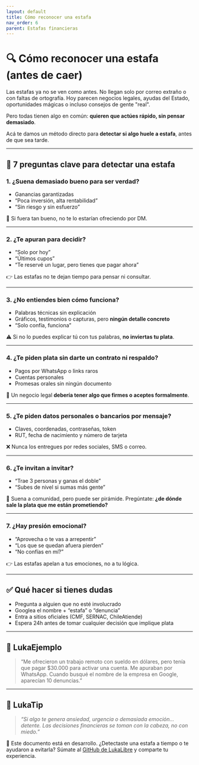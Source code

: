 ```yaml
---
layout: default
title: Cómo reconocer una estafa
nav_order: 6
parent: Estafas financieras
---
```


# 🔍 Cómo reconocer una estafa (antes de caer)

Las estafas ya no se ven como antes.
No llegan solo por correo extraño o con faltas de ortografía.
Hoy parecen negocios legales, ayudas del Estado, oportunidades mágicas o incluso consejos de gente "real".

Pero todas tienen algo en común:
**quieren que actúes rápido, sin pensar demasiado**.

Acá te damos un método directo para **detectar si algo huele a estafa**, antes de que sea tarde.

---

## 🧠 7 preguntas clave para detectar una estafa

### 1. ¿Suena demasiado bueno para ser verdad?

- Ganancias garantizadas
- “Poca inversión, alta rentabilidad”
- “Sin riesgo y sin esfuerzo”

🧠 Si fuera tan bueno, no te lo estarían ofreciendo por DM.

---

### 2. ¿Te apuran para decidir?

- “Solo por hoy”
- “Últimos cupos”
- “Te reservé un lugar, pero tienes que pagar ahora”

👉 Las estafas no te dejan tiempo para pensar ni consultar.

---

### 3. ¿No entiendes bien cómo funciona?

- Palabras técnicas sin explicación
- Gráficos, testimonios o capturas, pero **ningún detalle concreto**
- “Solo confía, funciona”

⚠️ Si no lo puedes explicar tú con tus palabras, **no inviertas tu plata**.

---

### 4. ¿Te piden plata sin darte un contrato ni respaldo?

- Pagos por WhatsApp o links raros
- Cuentas personales
- Promesas orales sin ningún documento

💬 Un negocio legal **debería tener algo que firmes o aceptes formalmente**.

---

### 5. ¿Te piden datos personales o bancarios por mensaje?

- Claves, coordenadas, contraseñas, token
- RUT, fecha de nacimiento y número de tarjeta

❌ Nunca los entregues por redes sociales, SMS o correo.

---

### 6. ¿Te invitan a invitar?

- “Trae 3 personas y ganas el doble”
- “Subes de nivel si sumas más gente”

🔺 Suena a comunidad, pero puede ser pirámide.
Pregúntate: **¿de dónde sale la plata que me están prometiendo?**

---

### 7. ¿Hay presión emocional?

- “Aprovecha o te vas a arrepentir”
- “Los que se quedan afuera pierden”
- “No confías en mí?”

👉 Las estafas apelan a tus emociones, no a tu lógica.

---

## ✅ Qué hacer si tienes dudas

- Pregunta a alguien que no esté involucrado
- Googlea el nombre + “estafa” o “denuncia”
- Entra a sitios oficiales (CMF, SERNAC, ChileAtiende)
- Espera 24h antes de tomar cualquier decisión que implique plata

---

## 💬 LukaEjemplo

> “Me ofrecieron un trabajo remoto con sueldo en dólares, pero tenía que pagar $30.000 para activar una cuenta.
> Me apuraban por WhatsApp. Cuando busqué el nombre de la empresa en Google, aparecían 10 denuncias.”

---

## 🧠 LukaTip

> *“Si algo te genera ansiedad, urgencia o demasiada emoción… detente. Las decisiones financieras se toman con la cabeza, no con miedo.”*

📌 Este documento está en desarrollo.
¿Detectaste una estafa a tiempo o te ayudaron a evitarla? Súmate al [GitHub de LukaLibre](https://github.com/raestrada/lukalibre) y comparte tu experiencia.
